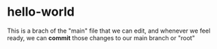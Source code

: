 # hello-world
This is a brach of the "main" file that we can edit, and whenever we feel ready, we can **commit** those changes to our main branch or "root"
